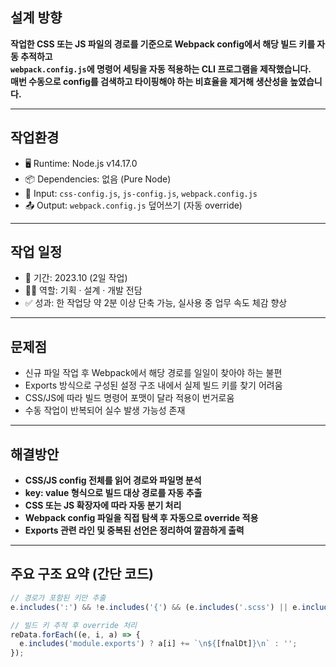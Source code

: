 ## 설계 방향

**작업한 CSS 또는 JS 파일의 경로를 기준으로 Webpack config에서 해당 빌드 키를 자동 추적하고  
`webpack.config.js`에 명령어 세팅을 자동 적용하는 CLI 프로그램을 제작했습니다.  
매번 수동으로 config를 검색하고 타이핑해야 하는 비효율을 제거해 생산성을 높였습니다.**

---

## 작업환경

- 🖥 Runtime: Node.js v14.17.0
- 📦 Dependencies: 없음 (Pure Node)
- 📂 Input: `css-config.js`, `js-config.js`, `webpack.config.js`
- 📤 Output: `webpack.config.js` 덮어쓰기 (자동 override)

---

## 작업 일정

- 📅 기간: 2023.10 (2일 작업)
- 👩‍💻 역할: 기획 · 설계 · 개발 전담
- ✅ 성과: 한 작업당 약 2분 이상 단축 가능, 실사용 중 업무 속도 체감 향상

---

## 문제점

- 신규 파일 작업 후 Webpack에서 해당 경로를 일일이 찾아야 하는 불편  
- Exports 방식으로 구성된 설정 구조 내에서 실제 빌드 키를 찾기 어려움  
- CSS/JS에 따라 빌드 명령어 포맷이 달라 적용이 번거로움  
- 수동 작업이 반복되어 실수 발생 가능성 존재

---

## 해결방안

- **CSS/JS config 전체를 읽어 경로와 파일명 분석**
- **key: value 형식으로 빌드 대상 경로를 자동 추출**
- **CSS 또는 JS 확장자에 따라 자동 분기 처리**
- **Webpack config 파일을 직접 탐색 후 자동으로 override 적용**
- **Exports 관련 라인 및 중복된 선언은 정리하여 깔끔하게 출력**

---

## 주요 구조 요약 (간단 코드)

```js
// 경로가 포함된 키만 추출
e.includes(':') && !e.includes('{') && (e.includes('.scss') || e.includes('.js'))

// 빌드 키 추적 후 override 처리
reData.forEach((e, i, a) => {
  e.includes('module.exports') ? a[i] += `\n${[fnalDt]}\n` : '';
});
```

